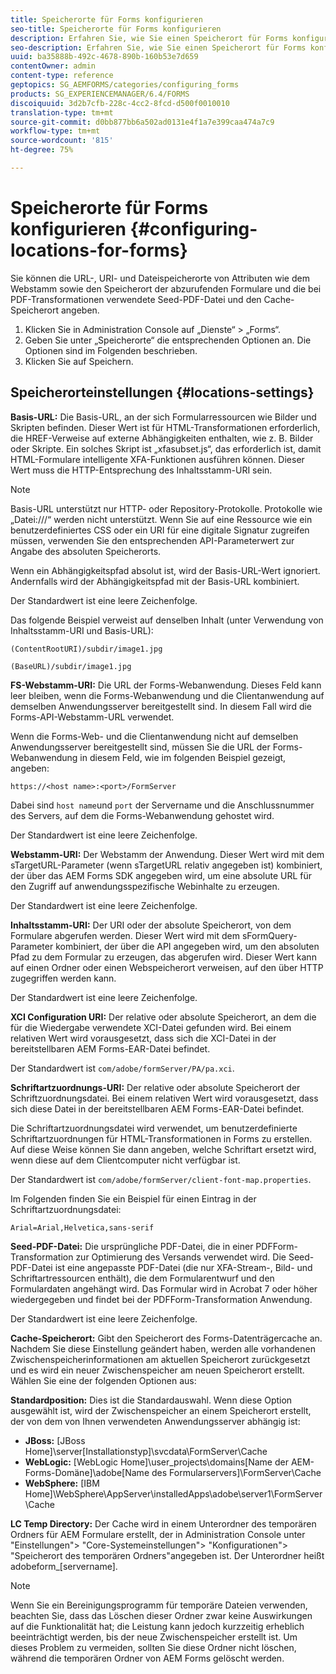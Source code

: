 ```yaml
---
title: Speicherorte für Forms konfigurieren
seo-title: Speicherorte für Forms konfigurieren
description: Erfahren Sie, wie Sie einen Speicherort für Forms konfigurieren.
seo-description: Erfahren Sie, wie Sie einen Speicherort für Forms konfigurieren.
uuid: ba35888b-492c-4678-890b-160b53e7d659
contentOwner: admin
content-type: reference
geptopics: SG_AEMFORMS/categories/configuring_forms
products: SG_EXPERIENCEMANAGER/6.4/FORMS
discoiquuid: 3d2b7cfb-228c-4cc2-8fcd-d500f0010010
translation-type: tm+mt
source-git-commit: d0bb877bb6a502ad0131e4f1a7e399caa474a7c9
workflow-type: tm+mt
source-wordcount: '815'
ht-degree: 75%

---
```



# Speicherorte für Forms konfigurieren {#configuring-locations-for-forms}

Sie können die URL-, URI- und Dateispeicherorte von Attributen wie dem Webstamm sowie den Speicherort der abzurufenden Formulare und die bei PDF-Transformationen verwendete Seed-PDF-Datei und den Cache-Speicherort angeben.

1. Klicken Sie in Administration Console auf „Dienste“ > „Forms“.
1. Geben Sie unter „Speicherorte“ die entsprechenden Optionen an. Die Optionen sind im Folgenden beschrieben.
1. Klicken Sie auf Speichern.

## Speicherorteinstellungen {#locations-settings}

**Basis-URL:** Die Basis-URL, an der sich Formularressourcen wie Bilder und Skripten befinden. Dieser Wert ist für HTML-Transformationen erforderlich, die HREF-Verweise auf externe Abhängigkeiten enthalten, wie z. B. Bilder oder Skripte. Ein solches Skript ist „xfasubset.js“, das erforderlich ist, damit HTML-Formulare intelligente XFA-Funktionen ausführen können. Dieser Wert muss die HTTP-Entsprechung des Inhaltsstamm-URI sein.

>[!NOTE]
>
>Basis-URL unterstützt nur HTTP- oder Repository-Protokolle. Protokolle wie „Datei:///“ werden nicht unterstützt. Wenn Sie auf eine Ressource wie ein benutzerdefiniertes CSS oder ein URI für eine digitale Signatur zugreifen müssen, verwenden Sie den entsprechenden API-Parameterwert zur Angabe des absoluten Speicherorts.

Wenn ein Abhängigkeitspfad absolut ist, wird der Basis-URL-Wert ignoriert. Andernfalls wird der Abhängigkeitspfad mit der Basis-URL kombiniert.

 Der Standardwert ist eine leere Zeichenfolge.

 Das folgende Beispiel verweist auf denselben Inhalt (unter Verwendung von Inhaltsstamm-URI und Basis-URL):

`(ContentRootURI)/subdir/image1.jpg`

`(BaseURL)/subdir/image1.jpg`

**FS-Webstamm-URI:** Die URL der Forms-Webanwendung. Dieses Feld kann leer bleiben, wenn die Forms-Webanwendung und die Clientanwendung auf demselben Anwendungsserver bereitgestellt sind. In diesem Fall wird die Forms-API-Webstamm-URL verwendet.

 Wenn die Forms-Web- und die Clientanwendung nicht auf demselben Anwendungsserver bereitgestellt sind, müssen Sie die URL der Forms-Webanwendung in diesem Feld, wie im folgenden Beispiel gezeigt, angeben:

`https://<host name>:<port>/FormServer`

Dabei sind `host name`und `port` der Servername und die Anschlussnummer des Servers, auf dem die Forms-Webanwendung gehostet wird.

 Der Standardwert ist eine leere Zeichenfolge.

**Webstamm-URI:** Der Webstamm der Anwendung. Dieser Wert wird mit dem sTargetURL-Parameter (wenn sTargetURL relativ angegeben ist) kombiniert, der über das AEM Forms SDK angegeben wird, um eine absolute URL für den Zugriff auf anwendungsspezifische Webinhalte zu erzeugen.

 Der Standardwert ist eine leere Zeichenfolge.

**Inhaltsstamm-URI:** Der URI oder der absolute Speicherort, von dem Formulare abgerufen werden. Dieser Wert wird mit dem sFormQuery-Parameter kombiniert, der über die API angegeben wird, um den absoluten Pfad zu dem Formular zu erzeugen, das abgerufen wird. Dieser Wert kann auf einen Ordner oder einen Webspeicherort verweisen, auf den über HTTP zugegriffen werden kann. 

 Der Standardwert ist eine leere Zeichenfolge.

**XCI Configuration URI:** Der relative oder absolute Speicherort, an dem die für die Wiedergabe verwendete XCI-Datei gefunden wird. Bei einem relativen Wert wird vorausgesetzt, dass sich die XCI-Datei in der bereitstellbaren AEM Forms-EAR-Datei befindet. 

Der Standardwert ist `com/adobe/formServer/PA/pa.xci`.

**Schriftartzuordnungs-URI:** Der relative oder absolute Speicherort der Schriftzuordnungsdatei. Bei einem relativen Wert wird vorausgesetzt, dass sich diese Datei in der bereitstellbaren AEM Forms-EAR-Datei befindet.

Die Schriftartzuordnungsdatei wird verwendet, um benutzerdefinierte Schriftartzuordnungen für HTML-Transformationen in Forms zu erstellen. Auf diese Weise können Sie dann angeben, welche Schriftart ersetzt wird, wenn diese auf dem Clientcomputer nicht verfügbar ist.

Der Standardwert ist `com/adobe/formServer/client-font-map.properties`.

Im Folgenden finden Sie ein Beispiel für einen Eintrag in der Schriftartzuordnungsdatei: 

`Arial=Arial,Helvetica,sans-serif`

**Seed-PDF-Datei:** Die ursprüngliche PDF-Datei, die in einer PDFForm-Transformation zur Optimierung des Versands verwendet wird. Die Seed-PDF-Datei ist eine angepasste PDF-Datei (die nur XFA-Stream-, Bild- und Schriftartressourcen enthält), die dem Formularentwurf und den Formulardaten angehängt wird. Das Formular wird in Acrobat 7 oder höher wiedergegeben und findet bei der PDFForm-Transformation Anwendung. 

Der Standardwert ist eine leere Zeichenfolge.

**Cache-Speicherort:** Gibt den Speicherort des Forms-Datenträgercache an. Nachdem Sie diese Einstellung geändert haben, werden alle vorhandenen Zwischenspeicherinformationen am aktuellen Speicherort zurückgesetzt und es wird ein neuer Zwischenspeicher am neuen Speicherort erstellt. Wählen Sie eine der folgenden Optionen aus:

**Standardposition:** Dies ist die Standardauswahl. Wenn diese Option ausgewählt ist, wird der Zwischenspeicher an einem Speicherort erstellt, der von dem von Ihnen verwendeten Anwendungsserver abhängig ist:

* **JBoss:** [JBoss Home]\server\[Installationstyp]\svcdata\FormServer\Cache
* **WebLogic:** [WebLogic Home]\user_projects\domains\[Name der AEM-Forms-Domäne]\adobe\[Name des Formularservers]\FormServer\Cache
* **WebSphere:** [IBM Home]\WebSphere\AppServer\installedApps\adobe\server1\FormServer\Cache

**LC Temp Directory:** Der Cache wird in einem Unterordner des temporären Ordners für AEM Formulare erstellt, der in Administration Console unter &quot;Einstellungen&quot;> &quot;Core-Systemeinstellungen&quot;> &quot;Konfigurationen&quot;> &quot;Speicherort des temporären Ordners&quot;angegeben ist. Der Unterordner heißt adobeform_[servername].

>[!NOTE]
>
>Wenn Sie ein Bereinigungsprogramm für temporäre Dateien verwenden, beachten Sie, dass das Löschen dieser Ordner zwar keine Auswirkungen auf die Funktionalität hat; die Leistung kann jedoch kurzzeitig erheblich beeinträchtigt werden, bis der neue Zwischenspeicher erstellt ist. Um dieses Problem zu vermeiden, sollten Sie diese Ordner nicht löschen, während die temporären Ordner von AEM Forms gelöscht werden.

